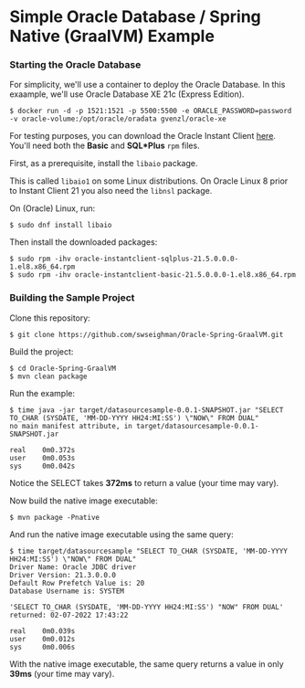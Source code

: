 # Simple Oracle Database / Spring Native (GraalVM) Example


### Starting the Oracle Database

For simplicity, we'll use a container to deploy the Oracle Database.  In this exaample, we'll use Oracle Database XE 21c (Express Edition).

```
$ docker run -d -p 1521:1521 -p 5500:5500 -e ORACLE_PASSWORD=password -v oracle-volume:/opt/oracle/oradata gvenzl/oracle-xe
```

For testing purposes, you can download the Oracle Instant Client [here](https://www.oracle.com/database/technologies/instant-client/linux-x86-64-downloads.html).  You'll need both the **Basic** and **SQL*Plus** `rpm` files.

First, as a prerequisite, install the `libaio` package. 

This is called `libaio1` on some Linux distributions. On Oracle Linux 8 prior to Instant Client 21 you also need the `libnsl` package.

On (Oracle) Linux, run:

```
$ sudo dnf install libaio
```

Then install the downloaded packages:
```
$ sudo rpm -ihv oracle-instantclient-sqlplus-21.5.0.0.0-1.el8.x86_64.rpm
$ sudo rpm -ihv oracle-instantclient-basic-21.5.0.0.0-1.el8.x86_64.rpm
 ```
 
 ### Building the Sample Project
 
 Clone this repository:
 
 ```
 $ git clone https://github.com/swseighman/Oracle-Spring-GraalVM.git
 ```
 
 Build the project:
 ```
 $ cd Oracle-Spring-GraalVM
 $ mvn clean package
 ```
 
 Run the example:
 ```
$ time java -jar target/datasourcesample-0.0.1-SNAPSHOT.jar "SELECT TO_CHAR (SYSDATE, 'MM-DD-YYYY HH24:MI:SS') \"NOW\" FROM DUAL"
no main manifest attribute, in target/datasourcesample-0.0.1-SNAPSHOT.jar

real    0m0.372s
user    0m0.053s
sys     0m0.042s
 ```
Notice the SELECT takes **372ms** to return a value (your time may vary).

 Now build the native image executable:
 ```
 $ mvn package -Pnative
```

And run the native image executable using the same query:
```
$ time target/datasourcesample "SELECT TO_CHAR (SYSDATE, 'MM-DD-YYYY HH24:MI:SS') \"NOW\" FROM DUAL"
Driver Name: Oracle JDBC driver
Driver Version: 21.3.0.0.0
Default Row Prefetch Value is: 20
Database Username is: SYSTEM

'SELECT TO_CHAR (SYSDATE, 'MM-DD-YYYY HH24:MI:SS') "NOW" FROM DUAL' returned: 02-07-2022 17:43:22

real    0m0.039s
user    0m0.012s
sys     0m0.006s
 ```
With the native image executable, the same query returns a value in only **39ms** (your time may vary). 
 